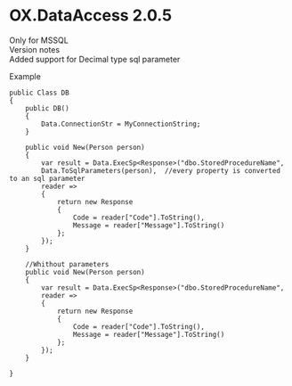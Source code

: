 # OX.DataAccess 2.0.5
Only for MSSQL<br>
Version notes<br>
Added support for Decimal type sql parameter

Example
    
    public Class DB
    {
        public DB()
        {
            Data.ConnectionStr = MyConnectionString;
        }
        
        public void New(Person person)
        {            
            var result = Data.ExecSp<Response>("dbo.StoredProcedureName",
            Data.ToSqlParameters(person),  //every property is converted to an sql parameter
            reader =>
            {
                return new Response
                {
                    Code = reader["Code"].ToString(),
                    Message = reader["Message"].ToString()
                };
            });
        }

        //Whithout parameters
        public void New(Person person)
        {            
            var result = Data.ExecSp<Response>("dbo.StoredProcedureName",
            reader =>
            {
                return new Response
                {
                    Code = reader["Code"].ToString(),
                    Message = reader["Message"].ToString()
                };
            });
        }

    }